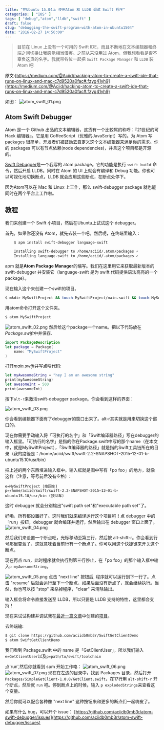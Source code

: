 ```yaml
---
title: "在Ubuntu 15.04上 使用Atom 和 LLDB 调试 Swift 程序"
categories: [ "IOS" ]
tags: [ "debug","atom","lldb","swift" ]
draft: false
slug: "debugging-the-swift-program-with-atom-in-ubuntu1504"
date: "2016-02-27 14:50:00"
---
```


> 目前在 Linux 上没有一个可用的 Swift IDE，而且不断地在文本编辑器和终端之间切换让我感觉相当蛋疼。之前从来没用过
> Atom，但我想看看是否不辜负这货的名字。我就带各位一起把 `Swift Package Manager` 和 `LLDB` 装Atom 吧!

原文:[https://medium.com/@Aciid/hacking-atom-to-create-a-swift-ide-that-runs-on-linux-and-mac-c7d9520a0fac#.fzyg41yh9](https://medium.com/@Aciid/hacking-atom-to-create-a-swift-ide-that-runs-on-linux-and-mac-c7d9520a0fac#.fzyg41yh9)

如图：
![atom_swift_01.png][1]


<!--more-->


## Atom Swift Debugger

Atom 是一个 Github 出品的文本编辑器，这货有一个比较屌的称呼：『21世纪的可 Hack 编辑器』。它是用 CoffeeScript（优雅的JavaScript）写的。为 Atom 写 packages 很简单，开发者们被鼓励去自定义这个文本编辑器来满足你的需求。你的 packages 可以有节点依赖(node dependencies)，并且这个项目都是开源的。

[Swift Debugger](https://atom.io/packages/swift-debugger)是一个我写的 atom package。它的功能是执行 `swift build` 命令，然后开启 LLDB。同时在 Atom 的 UI 上就会有编译和 Debug 功能。你也可以可视化地切换断点，LLDB 就会应用这些断点，在断点处停下。

因为Atom可以在 Mac 和 Linux 上工作，那么 swift-debugger package 就也能同时在两个平台上工作啦。

## 教程

我们来创建一个 Swift 小项目，然后在Ubuntu上试试这个 debugger。

首先，如果你还没有 Atom，就先去装一个吧。然后呢，在终端里输入：

```bash
    $ apm install swift-debugger language-swift
    
    Installing swift-debugger to /home/aciid/.atom/packages ✓  
    Installing language-swift to /home/aciid/.atom/packages ✓  
```
apm 就是**Atom Package Manager**的缩写。我们在这里用它来获取最新版本的swift-debugger 并安装它（language-swift 是为 swift 代码提供语法高亮的一个 package）。

现在输入这个来创建一个swift的项目。

```bash
$ mkdir MySwiftProject && touch MySwiftProject/main.swift && touch MySwiftProject/Package.swift
```
用atom命令打开这个文件夹。
```bash
$ atom MySwiftProject
```
![atom_swift_02.png][2]
然后给这个package一个name。把以下代码放在*Package.swift*中并保存.

```swift
import PackageDescription  
let package = Package(  
    name: "MySwiftProject"
)
```
打开*main.swift*并写点啥代码:
```swift
let myAwesomeString = "hey I am an awesome string"  
print(myAwesomeString)  
let awesomeInt = 500  
print(awesomeInt)
```  
按下`alt-r`来激活swift-debugger package。你会看到这样的界面：

![atom_swift_03.png][3]

你会看到编辑器下面有了debugger的窗口出来了。alt-r其实就是用来切换这个窗口的。

现在你需要手动输入将「可执行的名字」和「Swift编译器路径」写在debugger的输入框里。「可执行的名字」是指的你在Package.swift中写的那个name（在本文中，就是MySwiftProject），「Swift编译器的路径」就是指的Swift工具链所在的目录（我的路径是：/home/aciid/swift/swift-2.2-SNAPSHOT-2015-12-01-b-ubuntu15.10/usr/bin）

把上述的两个东西填进输入框中。输入框就是图中写有「po foo」的地方，就像这样（注意，等号前后没有空格）：

```
e=MySwiftProject (按回车)  
p=/home/aciid/swift/swift-2.2-SNAPSHOT-2015–12–01-b-ubuntu15.10/usr/bin (按回车)  
```
这时 debugger 就会分别输出"swift path set"和"executable path set"了。

好嘞，所有都设置好了。这时我们就来编译运行这个项目吧！点 debugger 中的「run」按钮，debugger 就会编译并运行，然后输出在 debugger 窗口上面了。
![atom_swift_04.png][4]

然后我们来设置一个断点吧，光标移动至第三行，然后按 alt-shift-r。你会看到行号那里变蓝了，这就意味着当前行有一个断点了。你可以用这个快捷键来开关这个断点。

现在再点 run，此时程序就会执行到第三行停止，在「po foo」的那个输入框中输入`p myAwesomeString`。

![atom_swift_05.png][5]
点击 "next line" 按钮后, 程序就可以运行到下一行了。点击 "resume" 后就会运行至下一个断点，如果后面没有断点了，就会继续执行。当然，你也可以按 "stop" 来杀掉程序，"clear" 来清除输出。

输入框会将命令直接发送至 LLDB，所以只要是 LLDB 支持的特性，这里都会支持！


现在来试试构建并调试我在[最近一篇文章](https://medium.com/engineering-housing/developing-and-debugging-swift-packages-using-swift-package-manager-a7e4a1c65528#.a7dnq9v1c)中创建的[项目](https://github.com/aciidb0mb3r/SwiftGetClientDemo)。

去终端输:

```bash
$ git clone https://github.com/aciidb0mb3r/SwiftGetClientDemo
$ atom SwiftGetClientDemo
```

我们看到 Package.swift 中的 name 是「GetClientUser」，所以我们输入`e=GetClientUser`以及`p=path/to/swift/toolchain`

点'run',然后你就看到 spm 开始工作咯：
![atom_swift_06.png][6]
![atom_swift_07.png][7]
现在在左边的目录中，找到 Packages 目录，然后打开`Packages/SimpleGetClient-1.0.0/GetClient.swift`，在17行用 `alt-shift-r` 开个断点，然后就 `run` 吧。停到断点上的时候，输入 `p explodedStrings`来查看这个变量。

然后你就可以配合各种像 "next line" 这种按钮来和更多的断点们一起嗨皮了。

如果有什么 bug，可以开个 issue： [https://github.com/aciidb0mb3r/atom-swift-debugger/issues](https://github.com/aciidb0mb3r/atom-swift-debugger/issues)

  [1]: https://imgs.gnux.cn/usr/uploads/2016/02/1245977671.png
  [2]: https://imgs.gnux.cn/usr/uploads/2016/02/1296728914.png
  [3]: https://imgs.gnux.cn/usr/uploads/2016/02/4153722800.png
  [4]: https://imgs.gnux.cn/usr/uploads/2016/02/4180352745.png
  [5]: https://imgs.gnux.cn/usr/uploads/2016/02/948583432.png
  [6]: https://imgs.gnux.cn/usr/uploads/2016/02/1764831052.png
  [7]: https://imgs.gnux.cn/usr/uploads/2016/02/1627740748.png